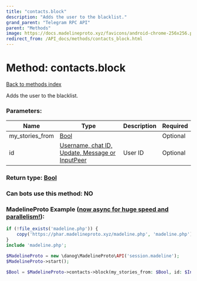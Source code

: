 ```yaml
---
title: "contacts.block"
description: "Adds the user to the blacklist."
grand_parent: "Telegram RPC API"
parent: "Methods"
image: https://docs.madelineproto.xyz/favicons/android-chrome-256x256.png
redirect_from: /API_docs/methods/contacts_block.html
---
```

# Method: contacts.block
[Back to methods index](index.html)



Adds the user to the blacklist.

### Parameters:

| Name     |    Type       | Description | Required |
|----------|---------------|-------------|----------|
|my\_stories\_from|[Bool](/API_docs/types/Bool.html) |  | Optional|
|id|[Username, chat ID, Update, Message or InputPeer](/API_docs/types/InputPeer.html) | User ID | Optional|


### Return type: [Bool](/API_docs/types/Bool.html)

### Can bots use this method: **NO**


### MadelineProto Example ([now async for huge speed and parallelism!](https://docs.madelineproto.xyz/docs/ASYNC.html)):


```php
if (!file_exists('madeline.php')) {
    copy('https://phar.madelineproto.xyz/madeline.php', 'madeline.php');
}
include 'madeline.php';

$MadelineProto = new \danog\MadelineProto\API('session.madeline');
$MadelineProto->start();

$Bool = $MadelineProto->contacts->block(my_stories_from: $Bool, id: $InputPeer, );
```

